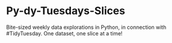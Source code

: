 # Py-dy-Tuesdays-Slices
Bite-sized weekly data explorations in Python, in connection with #TidyTuesday. One dataset, one slice at a time!
